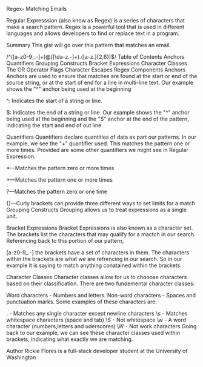 Regex- Matching Emails

Regular Expresssion (also know as Regex) is a series of characters that make a search pattern. Regex is a powerful tool that is used in different languages and allows developers to find or replace text in a program.

Summary
This gist will go over this pattern that matches an email.

/^([a-z0-9_\.-]+)@([\da-z\.-]+)\.([a-z\.]{2,6})$/
Table of Contents
Anchors
Quantifiers
Grouping Constructs
Bracket Expressions
Character Classes
The OR Operator
Flags
Character Escapes
Regex Components
Anchors
Anchors are used to ensure that matches are found at the start or end of the source string, or at the start of end for a line in multi-line text. Our example shows the "^" anchor being used at the beginning

^: Indicates the start of a string or line.

$: Indicates the end of a string or line.
Our example shows the "^" anchor being used at the beginning and the "$" anchor at the end of the pattern, indicating the start and end of out line.

Quantifiers
Quantifiers declare quantities of data as part our patterns. In our example, we see the "+" quantifier used. This matches the pattern one or more times. Provided are some other quantifiers we might see in Regular Expression.

*—Matches the pattern zero or more times

+—Matches the pattern one or more times

?—Matches the pattern zero or one time

{}—Curly brackets can provide three different ways to set limits for a match
Grouping Constructs
Grouping allows us to treat expressions as a single unit.

Bracket Expressions
Bracket Expressions is also known as a character set. The brackets list the characters that may qualify for a mactch in our search. Referencing back to this portion of our pattern,

[a-z0-9_\.-]
the brackets have a set of characters in them. The characters within the brackets are what we are refrencing in our search. So in our example it is saying to match anything conatained within the brackets.

Character Classes
Character classes allow for us to chooose characters based on their classification. There are two fundemental character classes:

Word characters - Numbers and letters.
Non-word characters - Spaces and punctuation marks.
Some examples of these characters are:

 . - Matches any single character except newline characters
 \s - Matches whitespace characters (space and tab)
 \S - Not whitespace 
 \w - A word character (numbers,letters and uderscores) 
 \W - Not work characters 
Going back to our example, we can see these character classes used within brackets, indicating what exactly we are matching.

Author
Rickie Flores is a full-stack developer student at the University of Washington